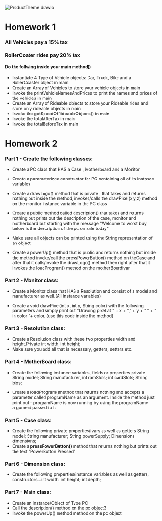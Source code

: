 ![ProductTheme drawio](https://user-images.githubusercontent.com/10773482/191823842-cb6f2f6c-7726-466f-a0f1-d980ea9abdec.png)

# Homework 1

### All Vehicles pay a 15% tax
### RollerCoater rides pay 20% tax

#### Do the follwing inside your main method()

-  Instantiate 4 Type of Vehicle objects: Car, Truck,  Bike and a RollerCoaster object in main
-  Create an Array of Vehicles to store your vehicle objects in main
-  Invoke the printVehicleNamesAndPrices to print the names and prices of the vehicles in main
- Create an Array of Rideable objects to store your Rideable rides and store only rideable objects in main
- Invoke the getSpeedOfRideableObjects() in main
- Invoke the totalAfterTax in main
- Invoke the totalBeforeTax in main


# Homework 2

### Part 1 - Create the following classes:

- Create a PC class that HAS a Case , Motherboard and a Monitor

- Create a parameterized constructor for PC containing all of its instance variables

- Create a drawLogo() method that is private , that takes and returns nothing but inside the method, invokes/calls the drawPixel(x,y,z) method on the monitor instance variable in the PC class

- Create a public method called description() that takes and returns nothing but prints out the description of the case, monitor and motherboard but starting with the message
 "Welcome to worst buy below is the description of the pc on sale today"


- Make sure all objects can be printed using the String representation of an object

- Create a powerUp() method that is public and returns nothing but inside the method invoke/call the pressPowerButton() method on theCase and after that it calls/invoke the drawLogo() method then right after that it invokes the​ loadProgram() method on the motherBoard ​ivar

### Part 2 - Monitor class:


- Create a Monitor class that HAS a Resolution  and consist of a model and manufacturer as well.(All instance variables)

- Create a void drawPixel(int x, int y, String color) with the following parameters and simply print out "Drawing pixel at " + x + "," + y + " " + " in color "+ color. (use this code inside the method)

### Part 3 - Resolution class:


- Create a Resolution class with these two properties width and height.Private int width; int height;
- Make sure you add all that is necessary, getters, setters etc..

### Part 4 - MotherBoard class:


- Create the following instance variables, fields or properties private String model; String manufacturer, int ramSlots; int cardSlots; String bios;

- Create a loadProgram()method that returns nothing and accepts a parameter called programName as an argument. Inside the method just print out - programName is now running by using the programName argument passed to it

### Part 5 - Case class:

- Create the following private properties/ivars as well as getters String model; String manufacturer; String powerSupply; Dimensions dimensions;
- Create a **pressPowerButton()** method that returns nothing but prints out the text "PowerButton Pressed"

### Part 6 - Dimension class:
- Create the following properties/instance variables as well as getters, constructors...int width; int height; int depth;

### Part 7 - Main class:
- Create an instance/Object of Type PC
- Call the description() method on the pc object3 
- Invoke the powerUp() method method on the pc object

